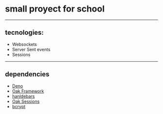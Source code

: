 # small proyect for school

---

## tecnologies:

- Websockets
- Server Sent events
- Sessions

---

## dependencies

- [Deno](https://deno.land)
- [Oak Framework](https://deno.land/x/oak)
- [hanldebars](https://deno.land/x/handlebars)
- [Oak Sessions](https://deno.land/x/oak_sessions)
- [bcrypt](https://deno.land/x/bcrypt)